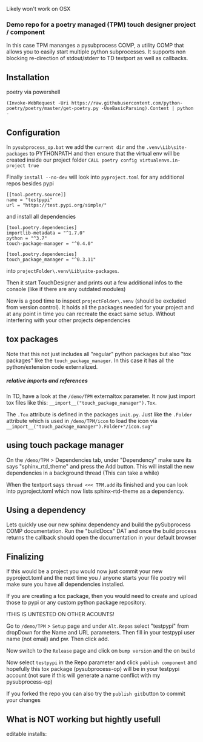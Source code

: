 Likely won't work on OSX

### Demo repo for a poetry managed (TPM) touch designer project / component 

In this case TPM mananges a pysubprocess COMP, a utility COMP that allows you to easily start multiple python subprocesses. It supports non blocking re-direction of stdout/stderr to TD textport as well as callbacks.

## Installation
poetry via powershell 
    
    (Invoke-WebRequest -Uri https://raw.githubusercontent.com/python-poetry/poetry/master/get-poetry.py -UseBasicParsing).Content | python -



## Configuration
In `pysubprocess_op.bat` we add the `current dir` and the `.venv\Lib\site-packages` to PYTHONPATH and then ensure that the virtual env will be created inside our project folder  `CALL poetry config virtualenvs.in-project true` 

Finally `install --no-dev` will look into `pyproject.toml` for any additional repos besides pypi

    [[tool.poetry.source]]
    name = "testpypi"
    url = "https://test.pypi.org/simple/"

and install all dependencies

    [tool.poetry.dependencies]
    importlib-metadata = "^1.7.0"
    python = "^3.7"
    touch-package-manager = "^0.4.0"

    [tool.poetry.dependencies]
    touch_package_manager = "^0.3.11"

into  `projectFolder\.venv\Lib\site-packages`. 


Then it start TouchDesigner and prints out a few additional infos to the console (like if there are any outdated modules)

Now is a good time to inspect `projectFolder\.venv` (should be excluded from version control). It holds all the packages needed for your project and at any point in time you can recreate the exact same setup. Without interfering with your other projects dependencies

## tox packages

Note that this not just includes all "regular" python packages but also "tox packages" like the `touch_package_manager`. In this case it has all the python/extension code externalized. 

##### relative imports and references
In TD, have a look at the `/demo/TPM` externaltox parameter. It now just import tox files like this: `__import__("touch_package_manager").Tox`. 

The `.Tox` attribute is defined in the packages `init.py`. Just like the `.Folder` attribute which is used in `/demo/TPM/icon` to load the icon  via `__import__("touch_package_manager").Folder+"/icon.svg"`



## using touch package manager 
On the `/demo/TPM` > Dependencies tab, under "Dependency" make sure its says "sphinx_rtd_theme" and press the  Add button. This will install the new dependencies in a background thread (This can take a while)

When the textport says `thread <<< TPM.add` its finished and you can look into pyproject.toml which now lists sphinx-rtd-theme as a dependency. 
  

## Using a dependency 
Lets quickly use our new sphinx dependency and build the pySubprocess COMP documentation. Run the "buildDocs" DAT and once the build process returns the callback should open the documentation in your default browser


## Finalizing

If this would be a project you would now just commit your new pyproject.toml and the next time you / anyone starts your file poetry will make sure you have all dependencies installed. 

If you are creating a tox package, then you would need to create and upload those to pypi or any custom python package repository.

!THIS IS UNTESTED ON OTHER ACOUNTS!

Go to `/demo/TPM` > `Setup` page and under `Alt.Repos` select "testpypi" from dropDown for the Name and URL parameters. Then fill in your testpypi user name (not email) and pw. Then click add. 

Now switch to the `Release` page and click on `bump version` and the on `build`

Now select `testpypi` in the Repo parameter and click `publish component` and hopefully this tox package (pysubprocess-op) will be in your testpypi account (not sure if this will generate a name conflict with my pysubprocess-op)

If you forked the repo you can also try the `publish git`button to commit your changes 

## What is NOT working but hightly usefull
editable installs: 


